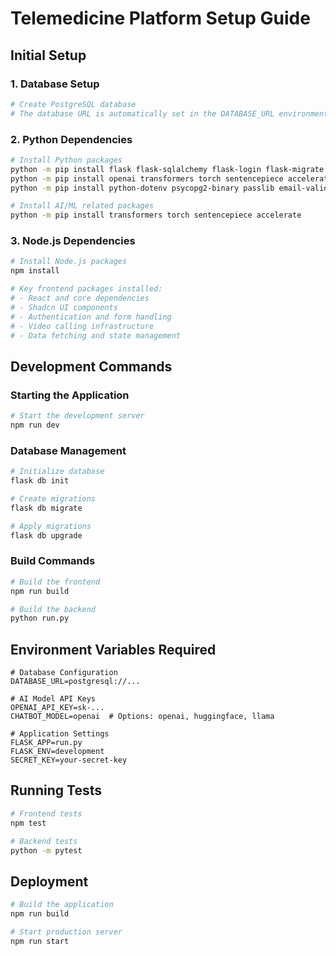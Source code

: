 # Telemedicine Platform Setup Guide

## Initial Setup

### 1. Database Setup
```bash
# Create PostgreSQL database
# The database URL is automatically set in the DATABASE_URL environment variable
```

### 2. Python Dependencies
```bash
# Install Python packages
python -m pip install flask flask-sqlalchemy flask-login flask-migrate flask-cors
python -m pip install openai transformers torch sentencepiece accelerate
python -m pip install python-dotenv psycopg2-binary passlib email-validator

# Install AI/ML related packages
python -m pip install transformers torch sentencepiece accelerate
```

### 3. Node.js Dependencies
```bash
# Install Node.js packages
npm install

# Key frontend packages installed:
# - React and core dependencies
# - Shadcn UI components
# - Authentication and form handling
# - Video calling infrastructure
# - Data fetching and state management
```

## Development Commands

### Starting the Application
```bash
# Start the development server
npm run dev
```

### Database Management
```bash
# Initialize database
flask db init

# Create migrations
flask db migrate

# Apply migrations
flask db upgrade
```

### Build Commands
```bash
# Build the frontend
npm run build

# Build the backend
python run.py
```

## Environment Variables Required
```plaintext
# Database Configuration
DATABASE_URL=postgresql://...

# AI Model API Keys
OPENAI_API_KEY=sk-...
CHATBOT_MODEL=openai  # Options: openai, huggingface, llama

# Application Settings
FLASK_APP=run.py
FLASK_ENV=development
SECRET_KEY=your-secret-key
```

## Running Tests
```bash
# Frontend tests
npm test

# Backend tests
python -m pytest
```

## Deployment
```bash
# Build the application
npm run build

# Start production server
npm run start
```
